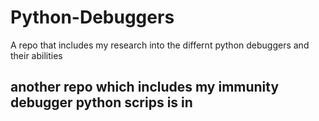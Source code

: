 # Python-Debuggers
A repo that includes my research into the differnt python debuggers and their abilities
## another repo which includes my immunity debugger python scrips is in
